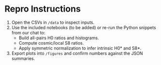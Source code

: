 # Repro Instructions

1. Open the CSVs in `/data` to inspect inputs.
2. Use the included notebooks (to be added) or re-run the Python snippets from our chat to:
   - Build all-pairs H0 ratios and histograms.
   - Compute cosmic/local S8 ratios.
   - Apply symmetric normalization to infer intrinsic H0* and S8*.
3. Export plots into `/figures` and confirm numbers against the JSON summaries.
